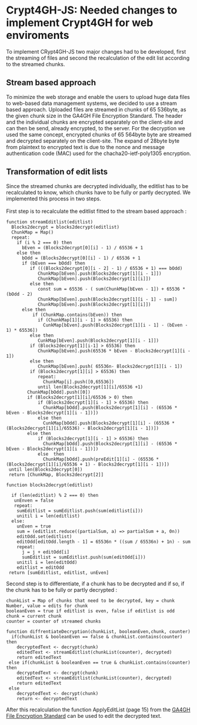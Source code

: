 # Crypt4GH-JS: Needed changes to implement Crypt4GH for web enviroments
To implement CRypt4GH-JS two major changes had to be developed, first the streaming of files and second the recalculation of the edit list according to the streamed chunks.

## Stream based approach 
To minimize the web storage and enable the users to upload
huge data files to web-based data management systems, we
decided to use a stream based approach. Uploaded files are
streamed in chunks of 65 536byte, as the given chunk size in
the GA4GH File Encryption Standard. The header and the
individual chunks are encrypted separately on the client-site
and can then be send, already encrypted, to the server.
For the decryption we used the same concept, encrypted chunks
of 65 564byte byte are streamed and decrypted separately on
the client-site. The expand of 28byte byte from plaintext to
encrypted text is due to the nonce and message authentication
code (MAC) used for the chacha20-ietf-poly1305 encryption.

## Transformation of edit lists
Since the streamed chunks are decrypted individually, the editlist has to be recalculated to know, which chunks have to be fully or partly decrypted. 
We implemented this process in two steps.
<br> 
<br> 
First step is to recalculate the editlist fitted to the stream based approach : 
```
function streamEditlist(editlist)
  Blocks2decrypt = blocks2decrypt(editlist)
  ChunkMap = Map()
  repeat:
    if (i % 2 === 0) then
      bEven = (Blocks2decrypt[0][i] - 1) / 65536 + 1
    else then
      bOdd = (Blocks2decrypt[0][i] - 1) / 65536 + 1
      if (bEven === bOdd) then
         if (((Blocks2decrypt[0][i - 2] - 1) / 65536 + 1) === bOdd) 
            ChunkMap[bEven].push(Blocks2decrypt[1][i - 1]])
            ChunkMap[bEven].push(Blocks2decrypt[1][i]])
         else then 
            const sum = 65536 - ( sum(ChunkMap[bEven - 1]) + 65536 * (bOdd - 2)
            ChunkMap[bEven].push(Blocks2decrypt[1][i - 1] - sum])
            ChunkMap[bEven].push(Blocks2decrypt[1][i]])
      else then 
          if (ChunkMap.contains(bEven)) then
            if (ChunkMap[1][i - 1] > 65536) then
              CunkMap[bEven].push(Blocks2decrypt[1][i - 1] - (bEven - 1) * 65536])
         else then
            CunkMap[bEven].push(Blocks2decrypt[1][i - 1]])
         if (Blocks2decrypt[1][i-1] > 65536) then
            ChunkMap[bEven].push(65536 * bEven - Blocks2decrypt[1][i - 1])
         else then
            ChunkMap[bEven].push( 65536n- Blocks2decrypt[1][i - 1])
         if (Blocks2decrypt[1][i] > 65536) then
            repeat:
              ChunkMap[i].push([0,65536])
            until len(Blocks2decrypt[1][i]/65536 +1)
        ChunkMap[bOdd].push([0])
        if (Blocks2decrypt[1][i]/65536 > 0) then
            if (Blocks2decrypt[1][i - 1] > 65536) then
              ChunkMap[bOdd].push(Blocks2decrypt[1][i] - (65536 * bEven - Blocks2decrypt[1][i - 1])])
            else then
              CunkMap[bOdd].push(Blocks2decrypt[1][i] - (65536 * (Blocks2decrypt[1][i]/65536) - Blocks2decrypt[1][i - 1])])
        else then
            if (Blocks2decrypt[1][i - 1] > 65536) then
              ChunkMap[bOdd].push(Blocks2decrypt[1][i] - (65536 * bEven - Blocks2decrypt[1][i - 1])])
            else  then
              ChunkMap[bOdd].push(preEdit[1][i] - (65536 * (Blocks2decrypt[1][i]/65536 + 1) - Blocks2decrypt[1][i - 1])])
 until len(Blocks2decrypt[0])
 return [ChunkMap, Blocks2decrypt[2]]

function blocks2decrypt(editlist)

  if (len(editlist) % 2 === 0) then
   unEnven = false
   repeat:
    sumEditlist = sumEditlist.push(sum(editlist[i]))
    unitil i = len(editlist)
  else:
    unEven = true
    sum = (editlist.reduce((partialSum, a) => partialSum + a, 0n))
    editOdd.set(editlist)
    editOdd[editOdd.length - 1] = 65536n * ((sum / 65536n) + 1n) - sum
    repeat:
      j = j + editOdd[i]
      sumEditlist = sumEditlist.push(sum(editOdd[i]))
    unitil i = len(editOdd)
    editlist = editOdd
 return [sumEditlist, editlist, unEven]
```
Second step is to differentiate, if a chunk has to be decrypted and if so, if the chunk has to be fully or partly decrypted : 
```
chunkList = Map of chunks that need to be decrypted, key = chunk Number, value = edits for chunk
booleanEven = true if editlist is even, false if editlist is odd
chunk = current chunk
counter = counter of streamed chunks

function diffrentiateDecryption(chunkList, booleanEven,chunk, counter)
  if(chunkList & booleanEven == false & chunkList.contains(counter) then
    decryptedText <- decrypt(chunk)
    editedText <- streamEditlist(chunkList(counter), decrypted)
    return editedText
 else if(chunkList & booleanEven == true & chunkList.contains(counter) then
    decryptedText <- decrypt(chunk)
    editedText <- streamEditlist(chunkList(counter), decrypted)
    return editedText
 else
    decryptedText <- decrypt(chunk)
    return <- decryptedText

```
After this recalculation the function ApplyEditList (page 15) from the [GA4GH File Encryption Standard](http://samtools.github.io/hts-specs/crypt4gh.pdf) can be used to edit the decrypted text.
